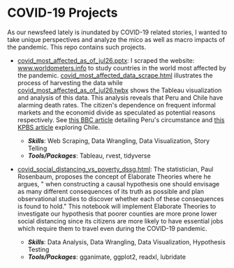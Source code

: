 # COVID-19 Projects

As our newsfeed lately is inundated by COVID-19 related stories, I wanted to take unique perspectives and analyze the mico as well as macro impacts of the pandemic. This repo contains such projects.

* [covid_most_affected_as_of_jul26.pptx](COVID-19/covid_most_affected_as_of_jul26.pptx): I scraped the website: www.worldometers.info to study countries in the world most affected by the pandemic. [covid_most_affected_data_scrape.html](COVID-19/covid_most_affected_data_scrape.html) illustrates the process of harvesting the data while [covid_most_affected_as_of_jul26.twbx](COVID-19/covid_most_affected_as_of_jul26.twbx) shows the Tableau visualization and analysis of this data. This analysis reveals that Peru and Chile have alarming death rates. The citizen's dependence on frequent informal markets and the economid divide as speculated as potential reasons respectively. See [this BBC article](https://www.bbc.com/news/world-latin-america-53150808) detailing Peru's circumstance and [this KPBS article](https://www.kpbs.org/news/2020/jul/02/covid-19-exploits-cracks-in-chilean-society/) exploring Chile.

  - **_Skills_**: Web Scraping, Data Wrangling, Data Visualization, Story Telling
  - **_Tools/Packages_**: Tableau, rvest, tidyverse

* [covid_social_distancing_vs_poverty_dssg.html](COVID-19/covid_social_distancing_vs_poverty_dssg.html): The statistician, Paul Rosenbaum, proposes the concept of Elaborate Theories where he argues, " when constructing a causal hypothesis one should envisage as many different consequences of its truth as possible and plan observational studies to discover whether each of these consequences is found to hold." This notebook will implement Elaborate Theories to investigate our hypothesis that poorer counties are more prone lower social distancing since its citizens are more likely to have essential jobs which require them to travel even during the COVID-19 pandemic.

  - **_Skills_**: Data Analysis, Data Wrangling, Data Visualization, Hypothesis Testing
  - **_Tools/Packages_**: gganimate, ggplot2, readxl, lubridate
